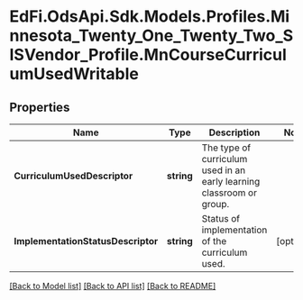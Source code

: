 # EdFi.OdsApi.Sdk.Models.Profiles.Minnesota_Twenty_One_Twenty_Two_SISVendor_Profile.MnCourseCurriculumUsedWritable
## Properties

Name | Type | Description | Notes
------------ | ------------- | ------------- | -------------
**CurriculumUsedDescriptor** | **string** | The type of curriculum used in an early learning classroom or group. | 
**ImplementationStatusDescriptor** | **string** | Status of implementation of the curriculum used. | [optional] 

[[Back to Model list]](../README.md#documentation-for-models) [[Back to API list]](../README.md#documentation-for-api-endpoints) [[Back to README]](../README.md)

